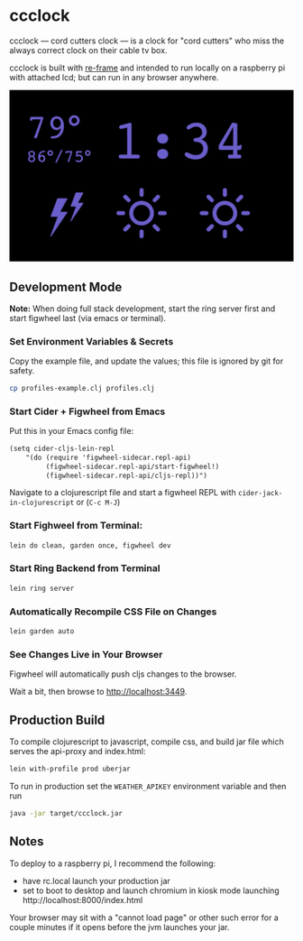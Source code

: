 # ccclock

ccclock — cord cutters clock — is a clock for "cord cutters" who miss the always correct clock on their cable tv box. 

ccclock is built with [re-frame](https://github.com/Day8/re-frame) and intended to run locally on a raspberry pi with attached lcd; but can run in any browser anywhere.

![ccclock demo](ccclock-demo.png)

## Development Mode

**Note:** When doing full stack development, start the ring server first and start figwheel last (via emacs or terminal).

### Set Environment Variables & Secrets

Copy the example file, and update the values; this file is ignored by git for safety.

```sh
cp profiles-example.clj profiles.clj
```

### Start Cider + Figwheel from Emacs

Put this in your Emacs config file:

```emacs-lisp
(setq cider-cljs-lein-repl
	"(do (require 'figwheel-sidecar.repl-api)
         (figwheel-sidecar.repl-api/start-figwheel!)
         (figwheel-sidecar.repl-api/cljs-repl))")
```

Navigate to a clojurescript file and start a figwheel REPL with `cider-jack-in-clojurescript` or (`C-c M-J`)

### Start Fighweel from Terminal:

```sh
lein do clean, garden once, figwheel dev
```

### Start Ring Backend from Terminal

```sh
lein ring server
```

### Automatically Recompile CSS File on Changes

```sh
lein garden auto
```

### See Changes Live in Your Browser

Figwheel will automatically push cljs changes to the browser.

Wait a bit, then browse to [http://localhost:3449](http://localhost:3449).

## Production Build

To compile clojurescript to javascript, compile css, and build jar file which serves the api-proxy and index.html:

```sh
lein with-profile prod uberjar
```

To run in production set the `WEATHER_APIKEY` environment variable and then run

```sh
java -jar target/ccclock.jar
```

## Notes

To deploy to a raspberry pi, I recommend the following:

- have rc.local launch your production jar
- set to boot to desktop and launch chromium in kiosk mode launching http://localhost:8000/index.html

Your browser may sit with a "cannot load page" or other such error for a couple minutes if it opens before the jvm launches your jar.
